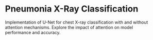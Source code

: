# Pneumonia X-Ray Classification

Implementation of U-Net for chest X-ray classification with and without attention mechanisms. Explore the impact of attention on model performance and accuracy.

